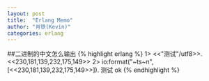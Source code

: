 ```yaml
---
layout: post
title:  "Erlang Memo"
author: "肖铁(Kevin)"
categories: erlang
---
```


##二进制的中文怎么输出
{% highlight erlang %}
1> <<"测试"/utf8>>.
<<230,181,139,232,175,149>>
2> io:format("~ts~n",[<<230,181,139,232,175,149>>]).
测试
ok
{% endhighlight %}